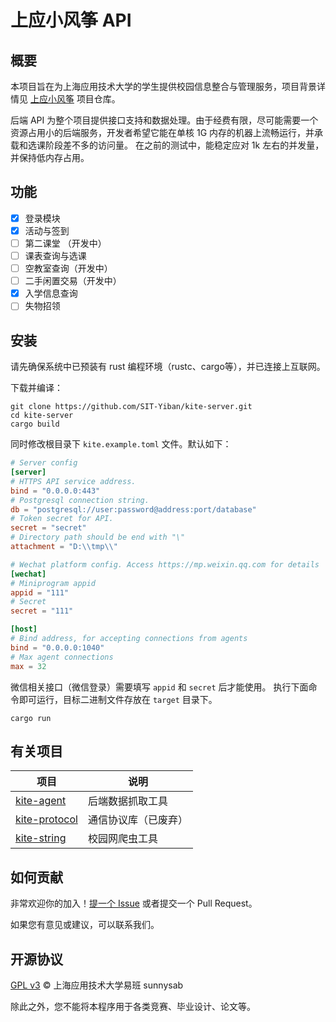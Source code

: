 # 上应小风筝 API

## 概要

本项目旨在为上海应用技术大学的学生提供校园信息整合与管理服务，项目背景详情见 [上应小风筝](https://github.com/SIT-Yiban/kite-microapp) 项目仓库。

后端 API 为整个项目提供接口支持和数据处理。由于经费有限，尽可能需要一个资源占用小的后端服务，开发者希望它能在单核 1G 内存的机器上流畅运行，并承载和选课阶段差不多的访问量。 在之前的测试中，能稳定应对 1k
左右的并发量，并保持低内存占用。

## 功能

- [x] 登录模块
- [x] 活动与签到
- [ ] 第二课堂 （开发中）
- [ ] 课表查询与选课
- [ ] 空教室查询（开发中）
- [ ] 二手闲置交易（开发中）
- [x] 入学信息查询
- [ ] 失物招领

## 安装

请先确保系统中已预装有 rust 编程环境（rustc、cargo等），并已连接上互联网。

下载并编译：

```shell
git clone https://github.com/SIT-Yiban/kite-server.git
cd kite-server
cargo build
```

同时修改根目录下 `kite.example.toml` 文件。默认如下：

```toml
# Server config
[server]
# HTTPS API service address.
bind = "0.0.0.0:443"
# Postgresql connection string.
db = "postgresql://user:password@address:port/database"
# Token secret for API.
secret = "secret"
# Directory path should be end with "\"
attachment = "D:\\tmp\\"

# Wechat platform config. Access https://mp.weixin.qq.com for details
[wechat]
# Miniprogram appid
appid = "111"
# Secret
secret = "111"

[host]
# Bind address, for accepting connections from agents
bind = "0.0.0.0:1040"
# Max agent connections
max = 32
```

微信相关接口（微信登录）需要填写 `appid` 和 `secret` 后才能使用。
执行下面命令即可运行，目标二进制文件存放在 `target` 目录下。

```shell
cargo run
```

## 有关项目

| 项目         | 说明             |
| ------------ | ---------------- |
| [kite-agent](https://github.com/sunnysab/kite-agent) | 后端数据抓取工具 |
| [kite-protocol](https://github.com/sunnysab/kite-protocol) | 通信协议库（已废弃）  |
| [kite-string](https://github.com/SIT-Yiban/kite-string) | 校园网爬虫工具 |

## 如何贡献

非常欢迎你的加入！[提一个 Issue](https://github.com/sunnysab/kite-server/issues/new) 或者提交一个 Pull Request。

如果您有意见或建议，可以联系我们。



## 开源协议

[GPL v3](https://github.com/sunnysab/kite-server/blob/master/LICENSE) © 上海应用技术大学易班 sunnysab

除此之外，您不能将本程序用于各类竞赛、毕业设计、论文等。